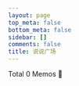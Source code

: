 ```yaml
---
layout: page
top_meta: false
bottom_meta: false
sidebar: []
comments: false
title: 说说广场
---
```


<link href="https://jsd.onmicrosoft.cn/gh/penndu/memos.top@a0945c0/assets/css/style.css" rel="stylesheet" type="text/css">
<link href="https://jsd.onmicrosoft.cn/gh/penndu/memos.top@main/assets/css/APlayer.min.css" rel="stylesheet" type="text/css">
<link href="https://jsd.onmicrosoft.cn/gh/penndu/memos.top@main/assets/css/highlight.github.min.css" rel="stylesheet" type="text/css">
<link href="https://jsd.onmicrosoft.cn/gh/penndu/memos.top@main/assets/css/custom.css" rel="stylesheet" type="text/css">
<section id="main" class="container">
    <div class="total">Total <span id="total">0</span> Memos 🎉</div>
    <div id="memos" class="memos">
    </div>
</section>
<script type="text/javascript">
    var memos = {
        host: 'https://s.dusays.com/',
        limit: '10',
        creatorId: '1',
        domId: '#memos',
        username: 'penn',
        name: 'Teacher Du',
    }
</script>
<script type="text/javascript" src="https://jsd.onmicrosoft.cn/gh/penndu/memos.top@main/assets/js/lazyload.min.js?v=17.8.3"></script>
<script type="text/javascript" src="https://jsd.onmicrosoft.cn/gh/penndu/memos.top@main/assets/js/marked.min.js?v=11.1.1"></script>    
<script type="text/javascript" src="https://jsd.onmicrosoft.cn/gh/penndu/memos.top@main/assets/js/view-image.min.js?v=2.0.2"></script>
<script type="text/javascript" src="https://jsd.onmicrosoft.cn/gh/penndu/memos.top@main/assets/js/moment.min.js?v=2.30.1"></script>
<script type="text/javascript" src="https://jsd.onmicrosoft.cn/gh/penndu/memos.top@main/assets/js/moment.twitter.js"></script>
<script type="text/javascript" src="https://jsd.onmicrosoft.cn/gh/penndu/memos.top@main/assets/js/highlight.min.js?v=11.9.0"></script>
<script type="text/javascript" src="https://jsd.onmicrosoft.cn/gh/penndu/memos.top@e42f600/assets/js/main.js"></script>
<script>hljs.highlightAll();</script>